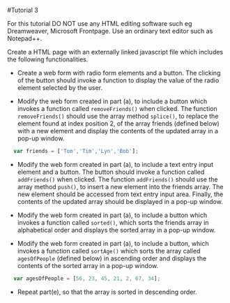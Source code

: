 
#Tutorial 3

For this tutorial DO NOT  use any HTML editing software such eg Dreamweaver, Microsoft Frontpage. Use an ordinary text editor such as Notepad++.

Create a HTML page with an externally linked javascript file which includes the following functionalities. 
 
* Create a web form with radio form elements and a button. The clicking of the button should invoke a function to display the value of the radio element selected by the user.

* Modify the web form created in part (a), to include a button which invokes a function called `removeFriends()` when clicked. The function `removeFriends()` should use the array method `splice()`, to replace the element found at index position 2, of the array friends (defined below) with a new element and display the contents of the updated array in a pop-up window.

``` js
  var friends = ['Tom','Tim','Lyn','Bob'];
```

* Modify the web form created in part (a), to include a text entry input element and a button.  The button should invoke a function called `addFriends()` when clicked. The function `addFriends()` should use the array method `push()`, to insert a new element into the  friends array. The new element should be accessed from text entry input area. Finally, the contents of the updated array should be displayed in a pop-up window.

* Modify the web form created in part (a), to include a button which invokes a function called `sorted()`, which sorts the friends array in alphabetical order and displays the sorted array in  a pop-up window. 


* Modify the web form created in part (a), to include a button, which invokes a function called `sortAge()` which sorts the array called `agesOfPeople` (defined below)  in ascending order and  displays the contents of the sorted array in  a pop-up window.

``` js
  var agesOfPeople = [56, 23, 45, 21, 2, 67, 34]; 
```
* Repeat part(e), so that the array is sorted in descending order.
